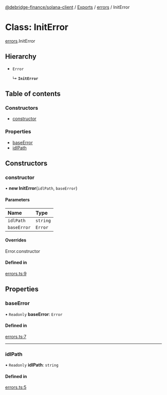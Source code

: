 [@debridge-finance/solana-client](../README.md) / [Exports](../modules.md) / [errors](../modules/errors.md) / InitError

# Class: InitError

[errors](../modules/errors.md).InitError

## Hierarchy

- `Error`

  ↳ **`InitError`**

## Table of contents

### Constructors

- [constructor](errors.InitError.md#constructor)

### Properties

- [baseError](errors.InitError.md#baseerror)
- [idlPath](errors.InitError.md#idlpath)

## Constructors

### constructor

• **new InitError**(`idlPath`, `baseError`)

#### Parameters

| Name | Type |
| :------ | :------ |
| `idlPath` | `string` |
| `baseError` | `Error` |

#### Overrides

Error.constructor

#### Defined in

[errors.ts:9](https://github.com/debridge-finance/solana-contracts-client/blob/1b61583/src/errors.ts#L9)

## Properties

### baseError

• `Readonly` **baseError**: `Error`

#### Defined in

[errors.ts:7](https://github.com/debridge-finance/solana-contracts-client/blob/1b61583/src/errors.ts#L7)

___

### idlPath

• `Readonly` **idlPath**: `string`

#### Defined in

[errors.ts:5](https://github.com/debridge-finance/solana-contracts-client/blob/1b61583/src/errors.ts#L5)
